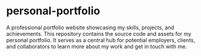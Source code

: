 # personal-portfolio
A professional portfolio website showcasing my skills, projects, and achievements. This repository contains the source code and assets for my personal portfolio. It serves as a central hub for potential employers, clients, and collaborators to learn more about my work and get in touch with me.
